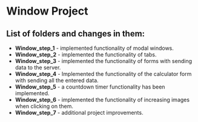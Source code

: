 # Window Project


## List of folders and changes in them:

* **Window_step_1** - implemented functionality of modal windows.
* **Window_step_2** - implemented the functionality of tabs.
* **Window_step_3** - implemented the functionality of forms with sending data to the server.
* **Window_step_4** - Implemented the functionality of the calculator form with sending all the entered data.
* **Window_step_5** - a countdown timer functionality has been implemented.
* **Window_step_6** - implemented the functionality of increasing images when clicking on them.
* **Window_step_7** - additional project improvements.